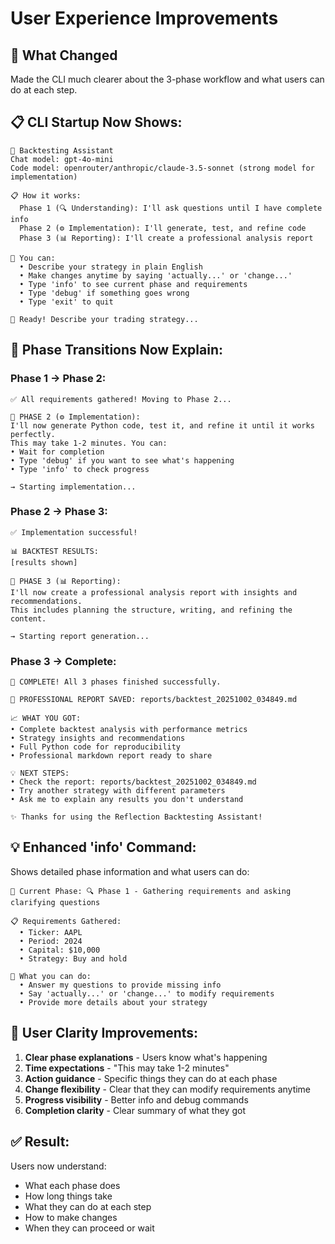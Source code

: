 # User Experience Improvements

## 🎯 **What Changed**

Made the CLI much clearer about the 3-phase workflow and what users can do at each step.

## 📋 **CLI Startup Now Shows:**

```
🧠 Backtesting Assistant
Chat model: gpt-4o-mini
Code model: openrouter/anthropic/claude-3.5-sonnet (strong model for implementation)

📋 How it works:
  Phase 1 (🔍 Understanding): I'll ask questions until I have complete info
  Phase 2 (⚙️ Implementation): I'll generate, test, and refine code
  Phase 3 (📊 Reporting): I'll create a professional analysis report

💬 You can:
  • Describe your strategy in plain English
  • Make changes anytime by saying 'actually...' or 'change...'
  • Type 'info' to see current phase and requirements
  • Type 'debug' if something goes wrong
  • Type 'exit' to quit

🚀 Ready! Describe your trading strategy...
```

## 🔄 **Phase Transitions Now Explain:**

### Phase 1 → Phase 2:
```
✅ All requirements gathered! Moving to Phase 2...

🔄 PHASE 2 (⚙️ Implementation): 
I'll now generate Python code, test it, and refine it until it works perfectly.
This may take 1-2 minutes. You can:
• Wait for completion
• Type 'debug' if you want to see what's happening
• Type 'info' to check progress

→ Starting implementation...
```

### Phase 2 → Phase 3:
```
✅ Implementation successful!

📊 BACKTEST RESULTS:
[results shown]

🔄 PHASE 3 (📊 Reporting):
I'll now create a professional analysis report with insights and recommendations.
This includes planning the structure, writing, and refining the content.

→ Starting report generation...
```

### Phase 3 → Complete:
```
🎉 COMPLETE! All 3 phases finished successfully.

📄 PROFESSIONAL REPORT SAVED: reports/backtest_20251002_034849.md

📈 WHAT YOU GOT:
• Complete backtest analysis with performance metrics
• Strategy insights and recommendations  
• Full Python code for reproducibility
• Professional markdown report ready to share

💡 NEXT STEPS:
• Check the report: reports/backtest_20251002_034849.md
• Try another strategy with different parameters
• Ask me to explain any results you don't understand

✨ Thanks for using the Reflection Backtesting Assistant!
```

## 💡 **Enhanced 'info' Command:**

Shows detailed phase information and what users can do:

```
📍 Current Phase: 🔍 Phase 1 - Gathering requirements and asking clarifying questions

📋 Requirements Gathered:
  • Ticker: AAPL
  • Period: 2024
  • Capital: $10,000
  • Strategy: Buy and hold

💬 What you can do:
  • Answer my questions to provide missing info
  • Say 'actually...' or 'change...' to modify requirements
  • Provide more details about your strategy
```

## 🎯 **User Clarity Improvements:**

1. **Clear phase explanations** - Users know what's happening
2. **Time expectations** - "This may take 1-2 minutes"
3. **Action guidance** - Specific things they can do at each phase
4. **Change flexibility** - Clear that they can modify requirements anytime
5. **Progress visibility** - Better info and debug commands
6. **Completion clarity** - Clear summary of what they got

## ✅ **Result:**

Users now understand:
- What each phase does
- How long things take
- What they can do at each step
- How to make changes
- When they can proceed or wait
